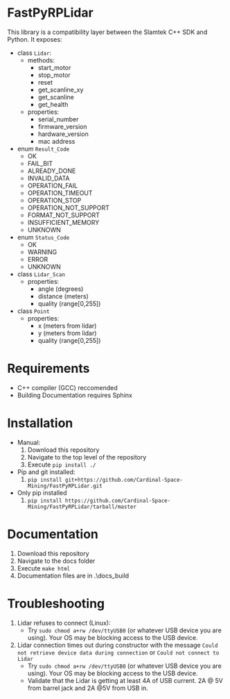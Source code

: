 # FastPyRPLidar
This library is a compatibility layer between the Slamtek C++ SDK and Python.
It exposes:
* class `Lidar`:
   * methods:
      * start_motor
      * stop_motor
      * reset
      * get_scanline_xy
      * get_scanline
      * get_health
   * properties:
      * serial_number
      * firmware_version
      * hardware_version
      * mac address
* enum `Result_Code`
   * OK
   * FAIL_BIT
   * ALREADY_DONE
   * INVALID_DATA
   * OPERATION_FAIL
   * OPERATION_TIMEOUT
   * OPERATION_STOP
   * OPERATION_NOT_SUPPORT
   * FORMAT_NOT_SUPPORT
   * INSUFFICIENT_MEMORY
   * UNKNOWN
* enum `Status_Code`
   * OK
   * WARNING
   * ERROR
   * UNKNOWN
* class `Lidar_Scan`
   * properties:
      * angle (degrees)
      * distance (meters)
      * quality (range[0,255])
* class `Point`
   * properties:
      * x (meters from lidar)
      * y (meters from lidar)
      * quality (range[0,255])
# Requirements
* C++ compiler (GCC) reccomended
* Building Documentation requires Sphinx

# Installation
* Manual:
  1. Download this repository
  2. Navigate to the top level of the repository
  3. Execute  `pip install ./`
* Pip and git installed:
   1. `pip install git+https://github.com/Cardinal-Space-Mining/FastPyRPLidar.git`
* Only pip installed
    1. `pip install https://github.com/Cardinal-Space-Mining/FastPyRPLidar/tarball/master`

# Documentation
1. Download this repository
2. Navigate to the docs folder
3. Execute `make html`
4. Documentation files are in .\docs\_build

# Troubleshooting
1. Lidar refuses to connect (Linux):
    * Try `sudo chmod a+rw /dev/ttyUSB0` (or whatever USB device you are using). Your OS may be blocking access to the USB device.
2. Lidar connection times out during constructor with the message `Could not retrieve device data during connection` or `Could not connect to Lidar`
    * Try `sudo chmod a+rw /dev/ttyUSB0` (or whatever USB device you are using). Your OS may be blocking access to the USB device.
    * Validate that the Lidar is getting at least 4A of USB current. 2A @ 5V from barrel jack and 2A @5V from USB in.
